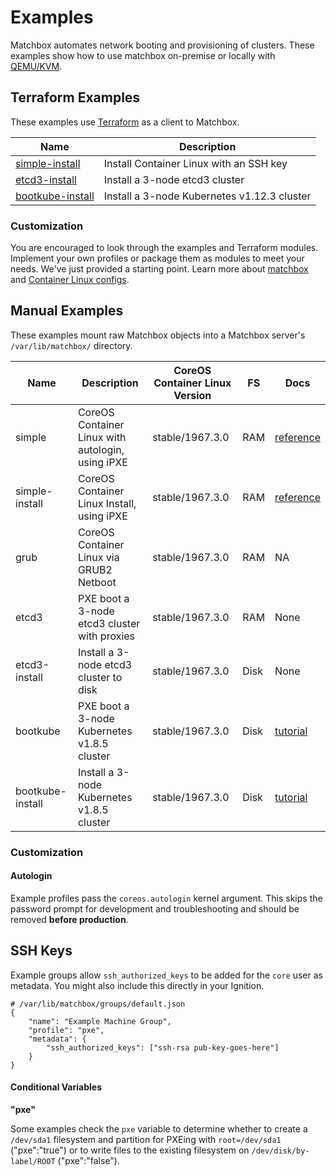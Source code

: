 # Examples

Matchbox automates network booting and provisioning of clusters. These examples show how to use matchbox on-premise or locally with [QEMU/KVM](scripts/README.md#libvirt).

## Terraform Examples

These examples use [Terraform](https://www.terraform.io/intro/) as a client to Matchbox.

| Name                          | Description                   |
|-------------------------------|-------------------------------|
| [simple-install](terraform/simple-install/) | Install Container Linux with an SSH key |
| [etcd3-install](terraform/etcd3-install/) | Install a 3-node etcd3 cluster |
| [bootkube-install](terraform/bootkube-install/) | Install a 3-node Kubernetes v1.12.3 cluster |

### Customization

You are encouraged to look through the examples and Terraform modules. Implement your own profiles or package them as modules to meet your needs. We've just provided a starting point. Learn more about [matchbox](../Documentation/matchbox.md) and [Container Linux configs](../Documentation/container-linux-config.md).

## Manual Examples

These examples mount raw Matchbox objects into a Matchbox server's `/var/lib/matchbox/` directory.

| Name       | Description | CoreOS Container Linux Version | FS | Docs |
|------------|-------------|----------------|----|-----------|
| simple | CoreOS Container Linux with autologin, using iPXE | stable/1967.3.0 | RAM | [reference](https://coreos.com/os/docs/latest/booting-with-ipxe.html) |
| simple-install | CoreOS Container Linux Install, using iPXE | stable/1967.3.0 | RAM | [reference](https://coreos.com/os/docs/latest/booting-with-ipxe.html) |
| grub | CoreOS Container Linux via GRUB2 Netboot | stable/1967.3.0 | RAM | NA |
| etcd3 | PXE boot a 3-node etcd3 cluster with proxies | stable/1967.3.0 | RAM | None |
| etcd3-install | Install a 3-node etcd3 cluster to disk | stable/1967.3.0 | Disk | None |
| bootkube | PXE boot a 3-node Kubernetes v1.8.5 cluster | stable/1967.3.0 | Disk | [tutorial](../Documentation/bootkube.md) |
| bootkube-install | Install a 3-node Kubernetes v1.8.5 cluster | stable/1967.3.0 | Disk | [tutorial](../Documentation/bootkube.md) |

### Customization

#### Autologin

Example profiles pass the `coreos.autologin` kernel argument. This skips the password prompt for development and troubleshooting and should be removed **before production**.

## SSH Keys

Example groups allow `ssh_authorized_keys` to be added for the `core` user as metadata. You might also include this directly in your Ignition.

    # /var/lib/matchbox/groups/default.json
    {
        "name": "Example Machine Group",
        "profile": "pxe",
        "metadata": {
            "ssh_authorized_keys": ["ssh-rsa pub-key-goes-here"]
        }
    }

#### Conditional Variables

**"pxe"**

Some examples check the `pxe` variable to determine whether to create a `/dev/sda1` filesystem and partition for PXEing with `root=/dev/sda1` ("pxe":"true") or to write files to the existing filesystem on `/dev/disk/by-label/ROOT` ("pxe":"false").

